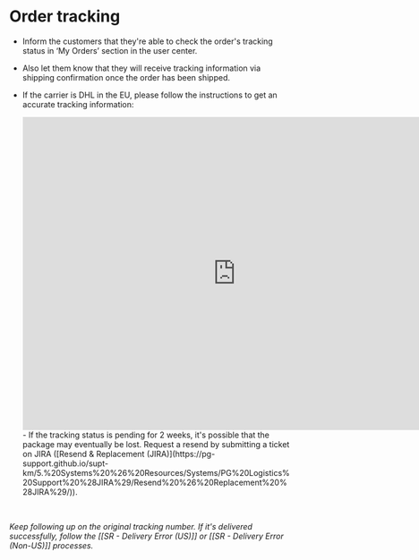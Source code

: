 # Order tracking
-   Inform the customers that they're able to check the order's tracking status in ‘My Orders’ section in the user center.

-   Also let them know that they will receive tracking information via shipping confirmation once the order has been shipped.

- If the carrier is DHL in the EU, please follow the instructions to get an accurate tracking information:
  <iframe src="https://docs.google.com/presentation/d/e/2PACX-1vSQP-8Uxo8NkqJhOYxP83uQBoYmI8DfljoOccaAKuL2jTKQ4OzQGCxeTqW63VzRUxE9QgbNrXCEFKGk/embed?start=false&loop=false" frameborder="0" width="760" height="560" allowfullscreen="true" mozallowfullscreen="true" webkitallowfullscreen="true"></iframe>
  - If the tracking status is pending for 2 weeks, it's possible that the package may eventually be lost. Request a resend by submitting a ticket on JIRA ([Resend & Replacement (JIRA)](https://pg-support.github.io/supt-km/5.%20Systems%20%26%20Resources/Systems/PG%20Logistics%20Support%20%28JIRA%29/Resend%20%26%20Replacement%20%28JIRA%29/)). 
<br>

   *Keep following up on the original tracking number. If it's delivered successfully, follow the [[SR - Delivery Error (US)]]  or [[SR - Delivery Error (Non-US)]] processes.*
  